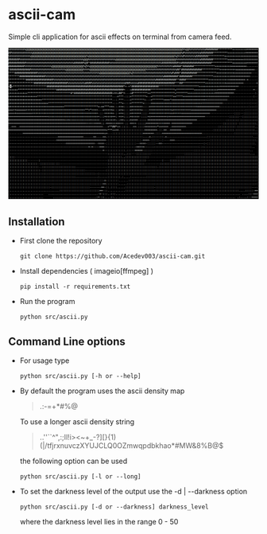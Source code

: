 # ascii-cam
Simple cli application for ascii effects on terminal from camera feed. 

![image](/misc/ascii-cam.png)

## Installation
- First clone the repository
    ```
    git clone https://github.com/Acedev003/ascii-cam.git
    ```
- Install dependencies ( imageio[ffmpeg] )
    ```
    pip install -r requirements.txt
    ```
- Run the program
    ```
    python src/ascii.py
    ```

## Command Line options

- For usage type
    ```
    python src/ascii.py [-h or --help] 
    ```

- By default the program uses the ascii density map 
    >  .:-=+*#%@

    To use a longer ascii density string 
    >  ..''``^\",:;Il!i><~+_-?][}{1)(|\/tfjrxnuvczXYUJCLQ0OZmwqpdbkhao*#MW&8%B@$
    
    the following option can be used
    ```
    python src/ascii.py [-l or --long] 
    ```

- To set the darkness level of the output use the -d | --darkness option
    ```
    python src/ascii.py [-d or --darkness] darkness_level 
    ```
    where the darkness level lies in the range 0 - 50

